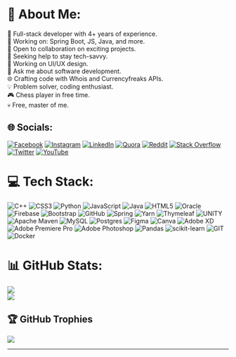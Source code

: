 # 💫 About Me:
🚀 Full-stack developer with 4+ years of experience.<br>🔭 Working on: Spring Boot, JS, Java, and more.<br>👯 Open to collaboration on exciting projects.<br>🤝 Seeking help to stay tech-savvy.<br>🌱 Working on UI/UX design.<br>💬 Ask me about software development.<br>🌐 Crafting code with Whois and Currencyfreaks APIs.<br>💡 Problem solver, coding enthusiast.<br>🎮 Chess player in free time.<br>💀 Free, master of me.


## 🌐 Socials:
[![Facebook](https://img.shields.io/badge/Facebook-%231877F2.svg?logo=Facebook&logoColor=white)](https://facebook.com/qasimleoo) [![Instagram](https://img.shields.io/badge/Instagram-%23E4405F.svg?logo=Instagram&logoColor=white)](https://instagram.com/qasimleoo) [![LinkedIn](https://img.shields.io/badge/LinkedIn-%230077B5.svg?logo=linkedin&logoColor=white)](https://linkedin.com/in/qasimleoo) [![Quora](https://img.shields.io/badge/Quora-%23B92B27.svg?logo=Quora&logoColor=white)](https://quora.com/profile/qasimleoo) [![Reddit](https://img.shields.io/badge/Reddit-%23FF4500.svg?logo=Reddit&logoColor=white)](https://reddit.com/user/qasimleo) [![Stack Overflow](https://img.shields.io/badge/-Stackoverflow-FE7A16?logo=stack-overflow&logoColor=white)](https://stackoverflow.com/users/22504021) [![Twitter](https://img.shields.io/badge/Twitter-%231DA1F2.svg?logo=Twitter&logoColor=white)](https://twitter.com/qasimleoo) [![YouTube](https://img.shields.io/badge/YouTube-%23FF0000.svg?logo=YouTube&logoColor=white)](https://youtube.com/@qasimleo) 

# 💻 Tech Stack:
![C++](https://img.shields.io/badge/c++-%2300599C.svg?style=for-the-badge&logo=c%2B%2B&logoColor=white) ![CSS3](https://img.shields.io/badge/css3-%231572B6.svg?style=for-the-badge&logo=css3&logoColor=white) ![Python](https://img.shields.io/badge/python-3670A0?style=for-the-badge&logo=python&logoColor=ffdd54) ![JavaScript](https://img.shields.io/badge/javascript-%23323330.svg?style=for-the-badge&logo=javascript&logoColor=%23F7DF1E) ![Java](https://img.shields.io/badge/java-%23ED8B00.svg?style=for-the-badge&logo=java&logoColor=white) ![HTML5](https://img.shields.io/badge/html5-%23E34F26.svg?style=for-the-badge&logo=html5&logoColor=white) ![Oracle](https://img.shields.io/badge/Oracle-F80000?style=for-the-badge&logo=oracle&logoColor=white) ![Firebase](https://img.shields.io/badge/firebase-%23039BE5.svg?style=for-the-badge&logo=firebase) ![Bootstrap](https://img.shields.io/badge/bootstrap-%23563D7C.svg?style=for-the-badge&logo=bootstrap&logoColor=white) ![GitHub](https://img.shields.io/badge/GitHub-%23121011.svg?style=for-the-badge&logo=github&logoColor=white) ![Spring](https://img.shields.io/badge/spring-%236DB33F.svg?style=for-the-badge&logo=spring&logoColor=white) ![Yarn](https://img.shields.io/badge/yarn-%232C8EBB.svg?style=for-the-badge&logo=yarn&logoColor=white) ![Thymeleaf](https://img.shields.io/badge/Thymeleaf-%23005C0F.svg?style=for-the-badge&logo=Thymeleaf&logoColor=white) ![UNITY](https://img.shields.io/badge/Unity-%2320232a.svg?style=for-the-badge&logo=unity&logoColor=white) ![Apache Maven](https://img.shields.io/badge/Apache%20Maven-C71A36?style=for-the-badge&logo=Apache%20Maven&logoColor=white) ![MySQL](https://img.shields.io/badge/mysql-%2300f.svg?style=for-the-badge&logo=mysql&logoColor=white) ![Postgres](https://img.shields.io/badge/postgres-%23316192.svg?style=for-the-badge&logo=postgresql&logoColor=white) 	![Figma](https://img.shields.io/badge/figma-%23F24E1E.svg?style=for-the-badge&logo=figma&logoColor=white) ![Canva](https://img.shields.io/badge/Canva-%2300C4CC.svg?style=for-the-badge&logo=Canva&logoColor=white) ![Adobe XD](https://img.shields.io/badge/Adobe%20XD-470137?style=for-the-badge&logo=Adobe%20XD&logoColor=#FF61F6) ![Adobe Premiere Pro](https://img.shields.io/badge/Adobe%20Premiere%20Pro-9999FF.svg?style=for-the-badge&logo=Adobe%20Premiere%20Pro&logoColor=white) ![Adobe Photoshop](https://img.shields.io/badge/adobephotoshop-%2331A8FF.svg?style=for-the-badge&logo=adobephotoshop&logoColor=white) ![Pandas](https://img.shields.io/badge/pandas-%23150458.svg?style=for-the-badge&logo=pandas&logoColor=white) ![scikit-learn](https://img.shields.io/badge/scikit--learn-%23F7931E.svg?style=for-the-badge&logo=scikit-learn&logoColor=white) ![GIT](https://img.shields.io/badge/Git-fc6d26?style=for-the-badge&logo=git&logoColor=white) ![Docker](https://img.shields.io/badge/docker-%230db7ed.svg?style=for-the-badge&logo=docker&logoColor=white)
# 📊 GitHub Stats:
![](https://github-readme-stats.vercel.app/api?username=qasim-leo&theme=react&hide_border=false&include_all_commits=true&count_private=true)<br/>
![](https://github-readme-streak-stats.herokuapp.com/?user=qasim-leo&theme=react&hide_border=false)<br/>

## 🏆 GitHub Trophies
![](https://github-profile-trophy.vercel.app/?username=qasim-leo&theme=discord&no-frame=false&no-bg=true&margin-w=4)

--------------------------------
